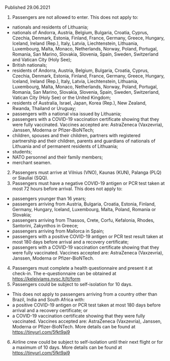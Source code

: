 Published 29.06.2021
1. Passengers are not allowed to enter.
This does not apply to:
- nationals and residents of Lithuania;
- nationals of Andorra, Austria, Belgium, Bulgaria, Croatia, Cyprus, Czechia, Denmark, Estonia, Finland, France, Germany, Greece, Hungary, Iceland, Ireland (Rep.), Italy, Latvia, Liechtenstein, Lithuania, Luxembourg, Malta, Monaco, Netherlands, Norway, Poland, Portugal, Romania, San Marino, Slovakia, Slovenia, Spain, Sweden, Switzerland and Vatican City (Holy See);
- British nationals;
- residents of Andorra, Austria, Belgium, Bulgaria, Croatia, Cyprus, Czechia, Denmark, Estonia, Finland, France, Germany, Greece, Hungary, Iceland, Ireland (Rep.), Italy, Latvia, Liechtenstein, Lithuania, Luxembourg, Malta, Monaco, Netherlands, Norway, Poland, Portugal, Romania, San Marino, Slovakia, Slovenia, Spain, Sweden, Switzerland, Vatican City (Holy See) or the United Kingdom;
- residents of Australia, Israel, Japan, Korea (Rep.), New Zealand, Rwanda, Thailand or Uruguay;
- passengers with a national visa issued by Lithuania;
- passengers with a COVID-19 vaccination certificate showing that they were fully vaccinated. Vaccines accepted are: AstraZeneca (Vaxzevria), Janssen, Moderna or Pfizer-BioNTech;
- children, spouses and their children, partners with registered partnership and their children, parents and guardians of nationals of Lithuania and of permanent residents of Lithuania;
- students;
- NATO personnel and their family members;
- merchant seamen.
2. Passengers must arrive at Vilnius (VNO), Kaunas (KUN), Palanga (PLQ) or Siauliai (SQQ).
3. Passengers must have a negative COVID-19 antigen or PCR test taken at most 72 hours before arrival.
This does not apply to:
- passengers younger than 16 years;
- passengers arriving from Austria, Bulgaria, Croatia, Estonia, Finland, Germany, Hungary, Iceland, Luxembourg, Malta, Poland, Romania or Slovakia;
- passengers arriving from Thassos, Crete, Corfu, Kefalonia, Rhodes, Santorini, Zakynthos in Greece;
- passengers arriving from Mallorca in Spain;
- passengers with a positive COVID-19 antigen or PCR test result taken at most 180 days before arrival and a recovery certificate;
- passengers with a COVID-19 vaccination certificate showing that they were fully vaccinated. Vaccines accepted are: AstraZeneca (Vaxzevria), Janssen, Moderna or Pfizer-BioNTech.
4. Passengers must complete a health questionnaire and present it at check-in. The e-questionnaire can be obtained at <a href="https://keleiviams.nvsc.lt/lt/form">https://keleiviams.nvsc.lt/lt/form</a> 
5. Passengers could be subject to self-isolation for 10 days. 
- This does not apply to passengers arriving from a country other than Brazil, India and South Africa with:
 - a positive COVID-19 antigen or PCR test taken at most 180 days before arrival and a recovery certificate; or
 - a COVID-19 vaccination certificate showing that they were fully vaccinated. Vaccines accepted are: AstraZeneca (Vaxzevria), Janssen, Moderna or Pfizer-BioNTech.
More details can be found at <a href="https://tinyurl.com/5fkt9aj9">https://tinyurl.com/5fkt9aj9</a> 
6. Airline crew could be subject to self-isolation until their next flight or for a maximum of 10 days. More details can be found at <a href="https://tinyurl.com/5fkt9aj9">https://tinyurl.com/5fkt9aj9</a> 

